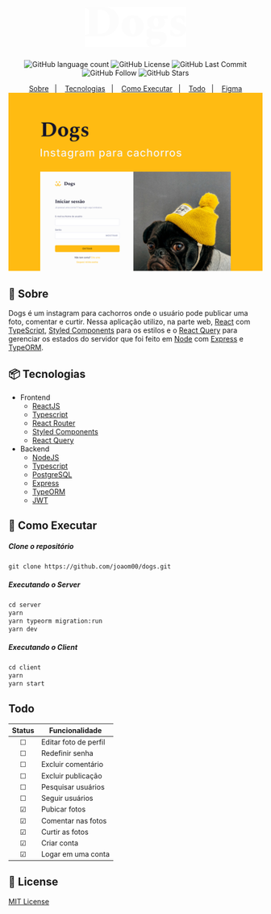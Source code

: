 <h1 align="center">
  <img width="200" src="./.github/dogs-logo.svg" />
</h1>

<p align="center">
  <img alt="GitHub language count" src="https://img.shields.io/github/languages/count/joaom00/dogs">
  <img alt="GitHub License" src="https://img.shields.io/github/license/joaom00/dogs"> 
  <img alt="GitHub Last Commit" src="https://img.shields.io/github/last-commit/joaom00/dogs"> 
  <img alt="GitHub Follow" src="https://img.shields.io/github/followers/joaom00?label=Follow"> 
  <img alt="GitHub Stars" src="https://img.shields.io/github/stars/joaom00/dogs?style=social"> 
</p>

<div align="center">
  <a href="#-sobre">Sobre</a>&nbsp;&nbsp;&nbsp;|&nbsp;&nbsp;&nbsp;
  <a href="#-tecnologias">Tecnologias</a>&nbsp;&nbsp;&nbsp;|&nbsp;&nbsp;&nbsp;
  <a href="#-como-executar">Como Executar</a>&nbsp;&nbsp;&nbsp;|&nbsp;&nbsp;&nbsp;
  <a href="#-todo">Todo</a>&nbsp;&nbsp;&nbsp;|&nbsp;&nbsp;&nbsp;
  <a href="https://www.figma.com/file/qZVVZzTWNF4SrAUqDqdiG2/Dogs?node-id=201%3A2">Figma</a>
</div>

<img src="./.github/dogs.jpg" />

## 🔖 Sobre

Dogs é um instagram para cachorros onde o usuário pode publicar uma foto, comentar e curtir. Nessa aplicação utilizo, na parte web, [React](https://reactjs.org) com [TypeScript](https://www.typescriptlang.com), [Styled Components](https://styled-components.com) para os estilos e o [React Query](https://react-query.tanstack.com) para gerenciar os estados do servidor que foi feito em [Node](https://nodejs.org/en/) com [Express](https://expressjs.com/pt-br/) e [TypeORM](https://typeorm.io/#/).

## 📦 Tecnologias

- Frontend
  - [ReactJS](https://reactjs.org)
  - [Typescript](https://www.typescriptlang.org)
  - [React Router](https://reactrouter.com)
  - [Styled Components](https://styled-components.com)
  - [React Query](https://react-query.tanstack.com)
- Backend
  - [NodeJS](https://nodejs.org/en/)
  - [Typescript](https://www.typescriptlang.org)
  - [PostgreSQL](https://www.postgresql.org)
  - [Express](https://expressjs.com/pt-br/)
  - [TypeORM](https://typeorm.io/#/)
  - [JWT](https://jwt.io)

## 🚀 Como Executar

##### Clone o repositório

```
git clone https://github.com/joaom00/dogs.git
```

##### Executando o Server

```
cd server
yarn
yarn typeorm migration:run
yarn dev
```

##### Executando o Client

```
cd client
yarn
yarn start
```

## Todo

| Status  | Funcionalidade        |
| :-----: | --------------------- |
| &#9744; | Editar foto de perfil |
| &#9744; | Redefinir senha       |
| &#9744; | Excluir comentário    |
| &#9744; | Excluir publicação    |
| &#9744; | Pesquisar usuários    |
| &#9744; | Seguir usuários       |
| &#9745; | Pubicar fotos         |
| &#9745; | Comentar nas fotos    |
| &#9745; | Curtir as fotos       |
| &#9745; | Criar conta           |
| &#9745; | Logar em uma conta    |

## 📝 License

[MIT License](./LICENSE)
